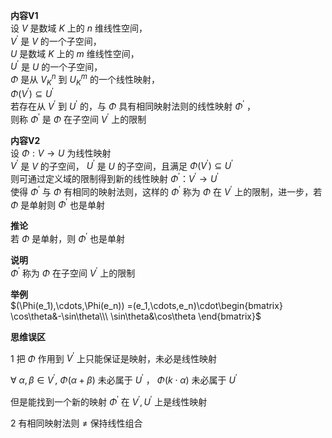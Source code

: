 **内容V1**  
设 $V$ 是数域 $K$ 上的 $n$ 维线性空间，  
$V^\prime$ 是 $V$ 的一个子空间，  
$U$ 是数域 $K$ 上的 $m$ 维线性空间，  
$U^\prime$ 是 $U$ 的一个子空间，  
$\Phi$ 是从 $V_K^n$ 到 $U_K^m$ 的一个线性映射，  
$\Phi(V^\prime)\subseteq U^\prime$  
若存在从 $V^\prime$ 到 $U^\prime$ 的，与 $\Phi$ 具有相同映射法则的线性映射 $\Phi^\prime$ ，  
则称 $\Phi^\prime$ 是 $\Phi$ 在子空间 $V^\prime$ 上的限制  
  
**内容V2**  
设 $\Phi:V\rightarrow U$ 为线性映射  
$V^\prime$ 是 $V$ 的子空间， $U^\prime$ 是 $U$ 的子空间，且满足 $\Phi(V^\prime)\subseteq U^\prime$  
则可通过定义域的限制得到新的线性映射 $\Phi^\prime：V^\prime\rightarrow U^\prime$  
使得 $\Phi^\prime$ 与 $\Phi$ 有相同的映射法则，这样的 $\Phi^\prime$ 称为 $\Phi$ 在 $V^\prime$ 上的限制，进一步，若 $\Phi$ 是单射则 $\Phi^\prime$ 也是单射  
  
**推论**  
若 $\Phi$ 是单射，则 $\Phi^\prime$ 也是单射  
  
**说明**  
$\Phi^\prime$ 称为 $\Phi$ 在子空间 $V^\prime$ 上的限制  
  
**举例**  
$(\Phi(e_1),\cdots,\Phi(e_n))  
=(e_1,\cdots,e_n)\cdot\begin{bmatrix}  
\cos\theta&-\sin\theta\\\  
\sin\theta&\cos\theta  
\end{bmatrix}$  
  
**思维误区**  
  
1 把 $\Phi$ 作用到 $V^\prime$ 上只能保证是映射，未必是线性映射  
  
$\forall\ \alpha,\beta\in V^\prime,\ \Phi(\alpha+\beta)$ 未必属于 $U^\prime$ ， $\Phi(k\cdot\alpha)$ 未必属于 $U^\prime$  
  
但是能找到一个新的映射 $\Phi^\prime$ 在 $V^\prime,U^\prime$ 上是线性映射  
  
2 有相同映射法则 $\neq$ 保持线性组合  
